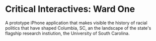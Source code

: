 <h1>Critical Interactives: Ward One</h1>
<p>A prototype iPhone application that makes visible the history of racial politics that have shaped Columbia, SC, an the landscape of the state's flagship research instiution, the University of South Carolina.</p>
